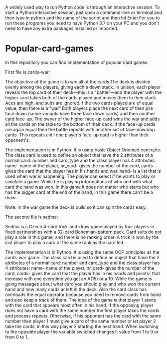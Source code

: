 A widely used way to run Python code is through an interactive session. To start a Python interactive session, just open a command-line or terminal and then type in python and the name of the script and then hit Enter.For you to run these programs you need to have Python 3.7  on your PC and you don't need to have any extra packages installed or imported.

# Popular-card-games
In this repository you can find implementation of popular card games.

  First file is cards-war:
  
  The objective of the game is to win all of the cards.The deck is divided evenly among the players, giving each a down stack. In unison, each player reveals the top card of their deck—this is a "battle"—and the player with the higher card takes both of the cards played and moves them to their stack. Aces are high, and suits are ignored.If the two cards played are of equal value, then there is a "war".Both players place the next card of their pile face down (some variants have three face down cards) and then another card face-up. The owner of the higher face-up card wins the war and adds all the cards on the table to the bottom of their deck. If the face-up cards are again equal then the battle repeats with another set of face-down/up cards. This repeats until one player's face-up card is higher than their opponent's.
  
  The implementation is in Python. It is using basic Object Oriented concepts. The class card is used to define an object that have the 2 attributes of a normal card: number and card_type and the class player has 4 attributes: name- name of the player, nr_card- gives the number of the card, cards- gives the card that the player has in his hands and war_hand- is a list that is used when war is happening.
The player can select if he wants to play or simulate a game. While he is playing informations of who and with what card the hand was won. In this game it does not matter who starts but who has the bigger card at the end of the hand, in this game there can't be a draw.

Note: In the war game the deck is build so it can split the cards easy.

  The second file is sedma:
  
  Sedma is a Czech 4-card trick-and-draw game played by four players in fixed partnerships with a 32-card Bohemian-pattern pack. Card suits do not play a role in this game, and there is no ranking order. A trick is won by the last player to play a card of the same rank as the card led.
  
  The implementation is in Python. It is using the same OOP principles as the cards-war game. The class card is used to define an object that have the 2 attributes of a normal card: number and card_type and the class player has 4 attributes: name- name of the player, nr_card- gives the number of the card, cards- gives the card that the player has in his hands and points- that increase with one everytime you get an A(15) or a 10. While the game is going messages about what card you should play and who won the current hand and how many cards ar left in the deck. Also the card class has overloads the equal operator because you need to remove cards from hand and also keep a track of them. The idea of the game is that player 1 starts with the card that appears most often in his hand. If the opposing player does not have a card with the same number the first player takes the cards and process repeats. Otherwise, if his opponent has the card with the same number then player 1 must give a card of the same number or let player 2 take the cards, in this way player 2 starting the next hand. When switching to the oppsoite player the variable switched changes it value from 1 to 0 or from 0 to 1.

